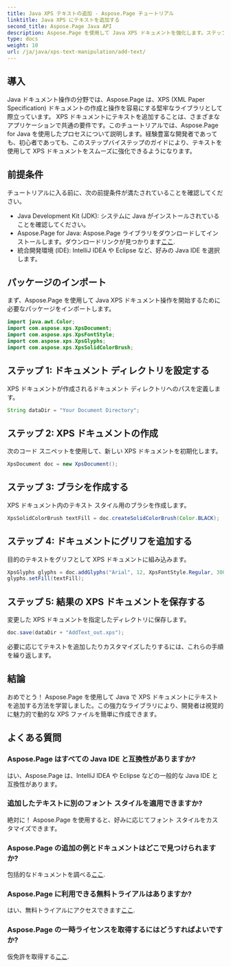 ```yaml
---
title: Java XPS テキストの追加 - Aspose.Page チュートリアル
linktitle: Java XPS にテキストを追加する
second_title: Aspose.Page Java API
description: Aspose.Page を使用して Java XPS ドキュメントを強化します。ステップバイステップのガイドに従って、テキストを簡単に追加します。今すぐ文書操作スキルを向上させましょう。
type: docs
weight: 10
url: /ja/java/xps-text-manipulation/add-text/
---
```

## 導入
Java ドキュメント操作の分野では、Aspose.Page は、XPS (XML Paper Specification) ドキュメントの作成と操作を容易にする堅牢なライブラリとして際立っています。 XPS ドキュメントにテキストを追加することは、さまざまなアプリケーションで共通の要件です。このチュートリアルでは、Aspose.Page for Java を使用したプロセスについて説明します。経験豊富な開発者であっても、初心者であっても、このステップバイステップのガイドにより、テキストを使用して XPS ドキュメントをスムーズに強化できるようになります。
## 前提条件
チュートリアルに入る前に、次の前提条件が満たされていることを確認してください。
- Java Development Kit (JDK): システムに Java がインストールされていることを確認してください。
-  Aspose.Page for Java: Aspose.Page ライブラリをダウンロードしてインストールします。ダウンロードリンクが見つかります[ここ](https://releases.aspose.com/page/java/).
- 統合開発環境 (IDE): IntelliJ IDEA や Eclipse など、好みの Java IDE を選択します。
## パッケージのインポート
まず、Aspose.Page を使用して Java XPS ドキュメント操作を開始するために必要なパッケージをインポートします。
```java
import java.awt.Color;
import com.aspose.xps.XpsDocument;
import com.aspose.xps.XpsFontStyle;
import com.aspose.xps.XpsGlyphs;
import com.aspose.xps.XpsSolidColorBrush;
```
## ステップ 1: ドキュメント ディレクトリを設定する
XPS ドキュメントが作成されるドキュメント ディレクトリへのパスを定義します。
```java
String dataDir = "Your Document Directory";
```
## ステップ 2: XPS ドキュメントの作成
次のコード スニペットを使用して、新しい XPS ドキュメントを初期化します。
```java
XpsDocument doc = new XpsDocument();
```
## ステップ 3: ブラシを作成する
XPS ドキュメント内のテキスト スタイル用のブラシを作成します。
```java
XpsSolidColorBrush textFill = doc.createSolidColorBrush(Color.BLACK);
```
## ステップ 4: ドキュメントにグリフを追加する
目的のテキストをグリフとして XPS ドキュメントに組み込みます。
```java
XpsGlyphs glyphs = doc.addGlyphs("Arial", 12, XpsFontStyle.Regular, 300f, 450f, "Hello World!");
glyphs.setFill(textFill);
```
## ステップ 5: 結果の XPS ドキュメントを保存する
変更した XPS ドキュメントを指定したディレクトリに保存します。
```java
doc.save(dataDir + "AddText_out.xps");
```
必要に応じてテキストを追加したりカスタマイズしたりするには、これらの手順を繰り返します。
## 結論
おめでとう！ Aspose.Page を使用して Java で XPS ドキュメントにテキストを追加する方法を学習しました。この強力なライブラリにより、開発者は視覚的に魅力的で動的な XPS ファイルを簡単に作成できます。
## よくある質問
### Aspose.Page はすべての Java IDE と互換性がありますか?
はい、Aspose.Page は、IntelliJ IDEA や Eclipse などの一般的な Java IDE と互換性があります。
### 追加したテキストに別のフォント スタイルを適用できますか?
絶対に！ Aspose.Page を使用すると、好みに応じてフォント スタイルをカスタマイズできます。
### Aspose.Page の追加の例とドキュメントはどこで見つけられますか?
包括的なドキュメントを調べる[ここ](https://reference.aspose.com/page/java/).
### Aspose.Page に利用できる無料トライアルはありますか?
はい、無料トライアルにアクセスできます[ここ](https://releases.aspose.com/).
### Aspose.Page の一時ライセンスを取得するにはどうすればよいですか?
仮免許を取得する[ここ](https://purchase.aspose.com/temporary-license/).
